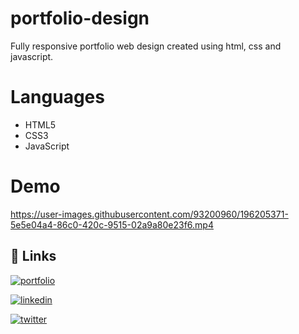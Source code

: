 # portfolio-design

Fully responsive portfolio web design created using html, css and javascript.

# Languages

- HTML5
- CSS3
- JavaScript

# Demo

https://user-images.githubusercontent.com/93200960/196205371-5e5e04a4-86c0-420c-9515-02a9a80e23f6.mp4


## 🔗 Links

[![portfolio](https://img.shields.io/badge/my_portfolio-000?style=for-the-badge&logo=ko-fi&logoColor=white)](https://portfolio-me-karanchandekar.vercel.app/)

[![linkedin](https://img.shields.io/badge/linkedin-0A66C2?style=for-the-badge&logo=linkedin&logoColor=white)](https://www.linkedin.com/in/karan-chandekar-a87263219/)

[![twitter](https://img.shields.io/badge/twitter-1DA1F2?style=for-the-badge&logo=twitter&logoColor=white)](https://twitter.com/karanchandekar1)
